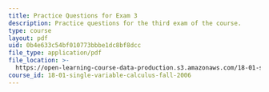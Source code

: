 ```yaml
---
title: Practice Questions for Exam 3
description: Practice questions for the third exam of the course.
type: course
layout: pdf
uid: 0b4e633c54bf010773bbbe1dc8bf8dcc
file_type: application/pdf
file_location: >-
  https://open-learning-course-data-production.s3.amazonaws.com/18-01-single-variable-calculus-fall-2006/0b4e633c54bf010773bbbe1dc8bf8dcc_prexam3a.pdf
course_id: 18-01-single-variable-calculus-fall-2006
---
```

